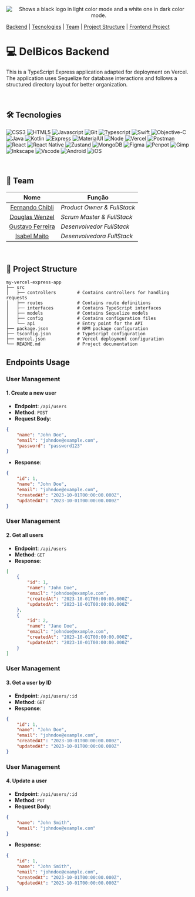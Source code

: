 <p align="center">
    <picture>
      <source media="(prefers-color-scheme: dark)" srcset="./src/assets/DelBicos_git.png">
      <source media="(prefers-color-scheme: light)" srcset="./src/assets/DelBicos_LogoH.png">
      <img alt="Shows a black logo in light color mode and a white one in dark color mode." src="assets/DelBicos_git.png">
    </picture>
</p>

<p align="center">

[Backend](#delbicos-backend) | [Tecnologies](#️-tecnologies) | [Team](#-team) | [Project Structure](#-project-structure) | [Frontend Project](https://github.com/fershibli/DelBicosV2)

</p>

# 💻 DelBicos Backend

This is a TypeScript Express application adapted for deployment on Vercel. The application uses Sequelize for database interactions and follows a structured directory layout for better organization.

<br>

## 🛠️ Tecnologies

![CSS3](https://img.shields.io/badge/CSS3-1572B6?style=for-the-badge&logo=css3&logoColor=white) ![HTML5](https://img.shields.io/badge/HTML5-E34F26?style=for-the-badge&logo=html5&logoColor=white) ![Javascript](https://img.shields.io/badge/JavaScript-F7DF1E?style=for-the-badge&logo=javascript&logoColor=black) ![Git](https://img.shields.io/badge/GIT-E44C30?style=for-the-badge&logo=git&logoColor=white) ![Typescript](https://img.shields.io/badge/TypeScript-007ACC?style=for-the-badge&logo=typescript&logoColor=white) ![Swift](https://img.shields.io/badge/swift-F54A2A?style=for-the-badge&logo=swift&logoColor=white) ![Objective-C](https://img.shields.io/badge/OBJECTIVE--C-%233A95E3.svg?style=for-the-badge&logo=apple&logoColor=white) ![Java](https://img.shields.io/badge/java-%23ED8B00.svg?style=for-the-badge&logo=openjdk&logoColor=white) ![Kotlin](https://img.shields.io/badge/Kotlin-0095D5?&style=for-the-badge&logo=kotlin&logoColor=white) ![Express](https://img.shields.io/badge/Express%20js-000000?style=for-the-badge&logo=express&logoColor=white) ![MaterialUI](https://img.shields.io/badge/Material%20UI-007FFF?style=for-the-badge&logo=mui&logoColor=white) ![Node](https://img.shields.io/badge/Node%20js-339933?style=for-the-badge&logo=nodedotjs&logoColor=white) ![Vercel](https://img.shields.io/badge/Vercel-000000?style=for-the-badge&logo=vercel&logoColor=white) ![Postman](https://img.shields.io/badge/Postman-FF6C37?style=for-the-badge&logo=Postman&logoColor=white) ![React](https://img.shields.io/badge/React-20232A?style=for-the-badge&logo=react&logoColor=61DAFB) ![React Native](https://img.shields.io/badge/React_Native-20232A?style=for-the-badge&logo=react&logoColor=61DAFB) ![Zustand](https://img.shields.io/badge/Zustand-007ACC?style=for-the-badge&logo=React&logoColor=white) ![MongoDB](https://img.shields.io/badge/MongoDB-4EA94B?style=for-the-badge&logo=mongodb&logoColor=white) ![Figma](https://img.shields.io/badge/Figma-F24E1E?style=for-the-badge&logo=figma&logoColor=white) ![Penpot](https://img.shields.io/badge/Penpot-000000?style=for-the-badge&logo=penpot&logoColor=white) ![Gimp](https://img.shields.io/badge/gimp-5C5543?style=for-the-badge&logo=gimp&logoColor=white) ![Inkscape](https://img.shields.io/badge/Inkscape-000000?style=for-the-badge&logo=Inkscape&logoColor=white) ![Vscode](https://img.shields.io/badge/Vscode-007ACC?style=for-the-badge&logo=visual-studio-code&logoColor=white) ![Android](https://img.shields.io/badge/Android-3DDC84?style=for-the-badge&logo=android&logoColor=white) ![iOS](https://img.shields.io/badge/iOS-000000?style=for-the-badge&logo=ios&logoColor=white)

<br>

## 👥 Team

|                        Nome                        | Função                      |
| :------------------------------------------------: | --------------------------- |
|  [Fernando Chibli](https://github.com/fershibli)   | _Product Owner & FullStack_ |
| [Douglas Wenzel](https://github.com/douglaswenzel) | _Scrum Master & FullStack_  |
|  [Gustavo Ferreira](https://github.com/Gspedine)   | _Desenvolvedor FullStack_   |
|   [Isabel Maito](https://github.com/isabelmaito)   | _Desenvolvedora FullStack_  |

<br>

## 📝 Project Structure

```
my-vercel-express-app
├── src
│   ├── controllers        # Contains controllers for handling requests
│   ├── routes             # Contains route definitions
│   ├── interfaces         # Contains TypeScript interfaces
│   ├── models             # Contains Sequelize models
│   ├── config             # Contains configuration files
│   └── api                # Entry point for the API
├── package.json           # NPM package configuration
├── tsconfig.json          # TypeScript configuration
├── vercel.json            # Vercel deployment configuration
└── README.md              # Project documentation
```

## Endpoints Usage

### User Management

#### 1. Create a new user

-   **Endpoint**: `/api/users`
-   **Method**: `POST`
-   **Request Body**:

```json
{
    "name": "John Doe",
    "email": "johndoe@example.com",
    "password": "password123"
}
```

-   **Response**:

```json
{
    "id": 1,
    "name": "John Doe",
    "email": "johndoe@example.com",
    "createdAt": "2023-10-01T00:00:00.000Z",
    "updatedAt": "2023-10-01T00:00:00.000Z"
}
```

### User Management

#### 2. Get all users

-   **Endpoint**: `/api/users`
-   **Method**: `GET`
-   **Response**:

```json
[
    {
        "id": 1,
        "name": "John Doe",
        "email": "johndoe@example.com",
        "createdAt": "2023-10-01T00:00:00.000Z",
        "updatedAt": "2023-10-01T00:00:00.000Z"
    },
    {
        "id": 2,
        "name": "Jane Doe",
        "email": "johndoe@example.com",
        "createdAt": "2023-10-01T00:00:00.000Z",
        "updatedAt": "2023-10-01T00:00:00.000Z"
    }
]
```

### User Management

#### 3. Get a user by ID

-   **Endpoint**: `/api/users/:id`
-   **Method**: `GET`
-   **Response**:

```json
{
    "id": 1,
    "name": "John Doe",
    "email": "johndoe@example.com",
    "createdAt": "2023-10-01T00:00:00.000Z",
    "updatedAt": "2023-10-01T00:00:00.000Z"
}
```

### User Management

#### 4. Update a user

-   **Endpoint**: `/api/users/:id`
-   **Method**: `PUT`
-   **Request Body**:

```json
{
    "name": "John Smith",
    "email": "johndoe@example.com"
}
```

-   **Response**:

```json
{
    "id": 1,
    "name": "John Smith",
    "email": "johndoe@example.com",
    "createdAt": "2023-10-01T00:00:00.000Z",
    "updatedAt": "2023-10-01T00:00:00.000Z"
}
```
